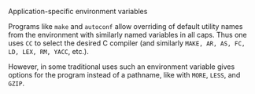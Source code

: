 Application-specific environment variables

Programs like `make` and `autoconf` allow overriding of default utility names from the environment with similarly named variables in all caps. Thus one uses `CC` to select the desired C compiler (and similarly `MAKE, AR, AS, FC, LD, LEX, RM, YACC`, etc.). 

However, in some traditional uses such an environment variable gives options for the program instead of a pathname, like with `MORE`, `LESS`, and `GZIP`.
